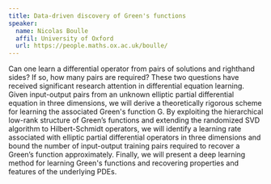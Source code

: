 ```yaml
---
title: Data-driven discovery of Green's functions
speaker: 
  name: Nicolas Boulle
  affil: University of Oxford
  url: https://people.maths.ox.ac.uk/boulle/
---
```


Can one learn a differential operator from pairs of solutions and righthand sides? If so, how many pairs are required? These two questions have received significant research attention in differential equation learning. Given input-output pairs from an unknown elliptic partial differential equation in three dimensions, we will derive a theoretically rigorous scheme for learning the associated Green's function G. By exploiting the hierarchical low-rank structure of Green’s functions and extending the randomized SVD algorithm to Hilbert-Schmidt operators, we will identify a learning rate associated with elliptic partial differential operators in three dimensions and bound the number of input-output training pairs required to recover a Green’s function approximately. Finally, we will present a deep learning method for learning Green's functions and recovering properties and features of the underlying PDEs.

